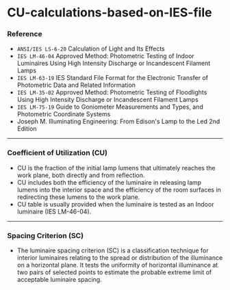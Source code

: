 # CU-calculations-based-on-IES-file

### Reference  
* `ANSI/IES LS-6-20` Calculation of Light and Its Effects
* `IES LM-46-04` Approved Method: Photometric Testing of Indoor Luminaires Using High Intensity Discharge or Incandescent Filament Lamps
* `IES LM-63-19` IES Standard File Format for the Electronic Transfer of Photometric Data and Related Information
* `IES LM-35-02` Approved Method: Photometric Testing of Floodlights Using High Intensity Discharge or Incandescent Filament Lamps
* `IES LM-75-19` Guide to Goniometer Measurements and Types, and Photometric Coordinate Systems
* Joseph M. Illuminating Engineering: From Edison's Lamp to the Led 2nd Edition

-------------------------------------------------------------------------------
### Coefficient of Utilization (CU)
* CU is the fraction of the initial lamp lumens that ultimately reaches the work plane, both directly and from reflection.
* CU includes both the efficiency of the luminaire in releasing lamp lumens into the interior space and the efficiency of the room surfaces in redirecting these lumens to the work plane.
* CU table is usually provided when the luminaire is tested as an Indoor luminaire (IES LM-46-04).
-------------------------------------------------------------------------------
### Spacing Criterion (SC)
* The luminaire spacing criterion (SC) is a classification technique for interior luminaires relating to the spread or
distribution of the illuminance on a horizontal plane. It tests the uniformity of horizontal illuminance at two pairs of
selected points to estimate the probable extreme limit of acceptable luminaire spacing.

